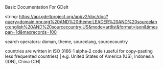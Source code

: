 Basic Documentation For GDelt

string: https://api.gdeltproject.org/api/v2/doc/doc?query=domain:npr.org%20AND%20theme:LEADER%20AND%20sourcelang:english%20AND%20sourcecountry:US&mode=artlist&format=json&timespan=1d&maxrecords=100

search operators: doman, theme, sourcelang, sourcecountry

countries are written in ISO 3166-1 alpha-2 code (useful for copy-pasting less frequented countries) | e.g. United States of America (US), Indonesia (IDN), China (CH)